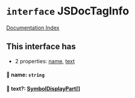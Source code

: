 # `interface` JSDocTagInfo

[Documentation Index](../README.md)

## This interface has

- 2 properties:
[name](#-name-string),
[text](#-text-symboldisplaypart)


#### 📄 name: `string`



#### 📄 text?: [SymbolDisplayPart](../interface.SymbolDisplayPart/README.md)\[]



